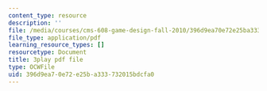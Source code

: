 ```yaml
---
content_type: resource
description: ''
file: /media/courses/cms-608-game-design-fall-2010/396d9ea70e72e25ba333732015bdcfa0_68556.pdf
file_type: application/pdf
learning_resource_types: []
resourcetype: Document
title: 3play pdf file
type: OCWFile
uid: 396d9ea7-0e72-e25b-a333-732015bdcfa0
---
```

